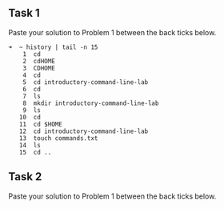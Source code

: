 ## Task 1

Paste your solution to Problem 1 between the back ticks below.

```
➜  ~ history | tail -n 15
    1  cd
    2  cdHOME
    3  CDHOME
    4  cd
    5  cd introductory-command-line-lab
    6  cd
    7  ls
    8  mkdir introductory-command-line-lab
    9  ls
   10  cd
   11  cd $HOME
   12  cd introductory-command-line-lab
   13  touch commands.txt
   14  ls
   15  cd ..
```

## Task 2

Paste your solution to Problem 1 between the back ticks below.

```

```
